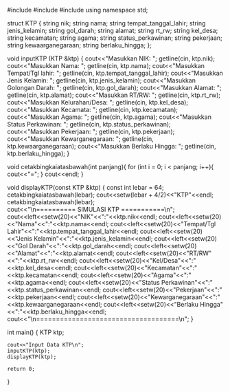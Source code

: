 #include <iostream>
#include <iomanip>
#include <string>
using namespace std;

struct KTP {
	string nik;
	string nama;
	string tempat_tanggal_lahir;
	string jenis_kelamin;
	string gol_darah;
	string alamat;
	string rt_rw;
	string kel_desa;
	string kecamatan;
	string agama;
	string status_perkawinan;
	string pekerjaan;
	string kewaarganegaraan;
	string berlaku_hingga;
};

void inputKTP (KTP &ktp) {
	cout<<"Masukkan NIK: ";
	getline(cin, ktp.nik);
	cout<<"Masukkan Nama: ";
	getline(cin, ktp.nama);	
	cout<<"Masukkan Tempat/Tgl lahir: ";
	getline(cin, ktp.tempat_tanggal_lahir);
	cout<<"Masukkan Jenis Kelamin: ";
	getline(cin, ktp.jenis_kelamin);
	cout<<"Masukkan Golongan Darah: ";
	getline(cin, ktp.gol_darah);
	cout<<"Masukkan Alamat: ";
	getline(cin, ktp.alamat);
	cout<<"Masukkan RT/RW: ";
	getline(cin, ktp.rt_rw);
	cout<<"Masukkan Kelurahan/Desa: ";
	getline(cin, ktp.kel_desa);
	cout<<"Masukkan Kecamata: ";
	getline(cin, ktp.kecamatan);
	cout<<"Masukkan Agama: ";
	getline(cin, ktp.agama);
	cout<<"Masukkan Status Perkawinan: ";
	getline(cin, ktp.status_perkawinan);
	cout<<"Masukkan Pekerjaan: ";
	getline(cin, ktp.pekerjaan);
	cout<<"Masukkan Kewarganegaraan: ";
	getline(cin, ktp.kewaarganegaraan);
	cout<<"Masukkan Berlaku Hingga: ";
	getline(cin, ktp.berlaku_hingga);
}

void cetakbingkaiatasbawah(int panjang){
	for (int i = 0; i < panjang; i++){
		cout<<"=";
	}
	cout<<endl;
}

void displayKTP(const KTP &ktp) {
	const int lebar = 64;
	cetakbingkaiatasbawah(lebar);
	cout<<setw(lebar + 4/2)<<"KTP"<<endl;
	cetakbingkaiatasbawah(lebar);	
	cout<<"\n========== SIMULASI KTP ===========\n";
	cout<<left<<setw(20)<<"NIK"<<":"<<ktp.nik<<endl;
	cout<<left<<setw(20)<<"Nama"<<":"<<ktp.nama<<endl;
	cout<<left<<setw(20)<<"Tempat/Tgl Lahir"<<":"<<ktp.tempat_tanggal_lahir<<endl;
	cout<<left<<setw(20)<<"Jenis Kelamin"<<":"<<ktp.jenis_kelamin<<endl;
	cout<<left<<setw(20)<<"Gol Darah"<<":"<<ktp.gol_darah<<endl;
	cout<<left<<setw(20)<<"Alamat"<<":"<<ktp.alamat<<endl;
	cout<<left<<setw(20)<<"RT/RW"<<":"<<ktp.rt_rw<<endl;
	cout<<left<<setw(20)<<"Kel/Desa"<<":"<<ktp.kel_desa<<endl;
	cout<<left<<setw(20)<<"Kecamatan"<<":"<<ktp.kecamatan<<endl;
	cout<<left<<setw(20)<<"Agama"<<":"<<ktp.agama<<endl;
	cout<<left<<setw(20)<<"Status Perkawinan"<<":"<<ktp.status_perkawinan<<endl;
	cout<<left<<setw(20)<<"Pekerjaan"<<":"<<ktp.pekerjaan<<endl;
	cout<<left<<setw(20)<<"Kewarganegaraan"<<":"<<ktp.kewaarganegaraan<<endl;
	cout<<left<<setw(20)<<"Berlaku Hingga"<<":"<<ktp.berlaku_hingga<<endl;
	cout<<"\n====================================\n";
}

int main() {
	KTP ktp;
	
	cout<<"Input Data KTP\n";
	inputKTP(ktp);
	displayKTP(ktp);
	
	return 0;
}
